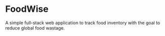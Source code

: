 # FoodWise
A simple full-stack web application to track food inventory with the goal to reduce global food wastage.
